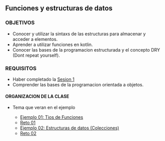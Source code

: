## Funciones y estructuras de datos

### OBJETIVOS

- Conocer y utilizar la sintaxs de las estructuras para almacenar y acceder a elementos.
- Aprender a utilizar funciones en kotlin.
- Conocer las bases de la programacion estructurada y el concepto DRY (Dont repeat yourself).

### REQUISITOS

- Haber completado la [Sesion 1](/../../tree/master/Sesion-01/)
- Comprender las bases de la programacion orientada a objetos.

#### ORGANIZACION DE LA CLASE

- Tema que veran en el ejemplo

	- [Ejemplo 01: Tios de Funciones](Ejemplo-01)
	- [Reto 01](Reto-01)
	- [Ejemplo 02: Estructuras de datos (Colecciones)](Ejemplo-02)
	- [Reto 02](Reto-01)